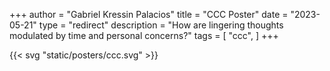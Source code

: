 +++
author = "Gabriel Kressin Palacios"
title = "CCC Poster"
date = "2023-05-21"
type = "redirect"
description = "How are lingering thoughts modulated by time and personal concerns?"
tags = [
    "ccc",
]
+++

{{< svg "static/posters/ccc.svg" >}}
